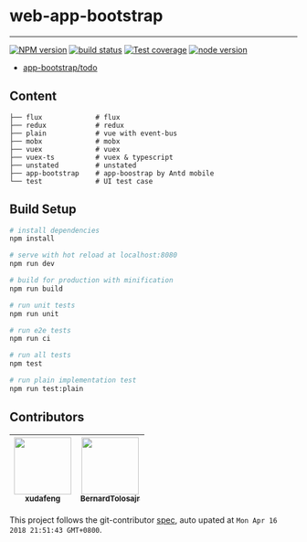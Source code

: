 # web-app-bootstrap

---

[![NPM version][npm-image]][npm-url]
[![build status][travis-image]][travis-url]
[![Test coverage][coveralls-image]][coveralls-url]
[![node version][node-image]][node-url]

[npm-image]: http://img.shields.io/npm/v/web-app-bootstrap.svg?style=flat-square
[npm-url]: http://npmjs.org/package/web-app-bootstrap
[travis-image]: https://img.shields.io/travis/app-bootstrap/web-app-bootstrap.svg?style=flat-square
[travis-url]: https://travis-ci.org/app-bootstrap/web-app-bootstrap
[coveralls-image]: https://img.shields.io/coveralls/app-bootstrap/web-app-bootstrap.svg?style=flat-square
[coveralls-url]: https://coveralls.io/r/app-bootstrap/web-app-bootstrap?branch=master
[node-image]: https://img.shields.io/badge/node.js-%3E=8-green.svg?style=flat-square
[node-url]: http://nodejs.org/download/

- [app-bootstrap/todo](//github.com/app-bootstrap/todo)

## Content

```
├── flux             # flux
├── redux            # redux
├── plain            # vue with event-bus
├── mobx             # mobx
├── vuex             # vuex
├── vuex-ts          # vuex & typescript
├── unstated         # unstated
├── app-bootstrap    # app-boostrap by Antd mobile
└── test             # UI test case
```
## Build Setup

```bash
# install dependencies
npm install

# serve with hot reload at localhost:8080
npm run dev

# build for production with minification
npm run build

# run unit tests
npm run unit

# run e2e tests
npm run ci

# run all tests
npm test

# run plain implementation test
npm run test:plain
```

<!-- GITCONTRIBUTOR_START -->

## Contributors

|[<img src="https://avatars1.githubusercontent.com/u/1011681?v=4" width="100px;"/><br/><sub><b>xudafeng</b></sub>](https://github.com/xudafeng)<br/>|[<img src="https://avatars3.githubusercontent.com/u/3807955?v=4" width="100px;"/><br/><sub><b>BernardTolosajr</b></sub>](https://github.com/BernardTolosajr)<br/>
| :---: | :---: |


This project follows the git-contributor [spec](https://github.com/xudafeng/git-contributor), auto upated at `Mon Apr 16 2018 21:51:43 GMT+0800`.

<!-- GITCONTRIBUTOR_END -->
